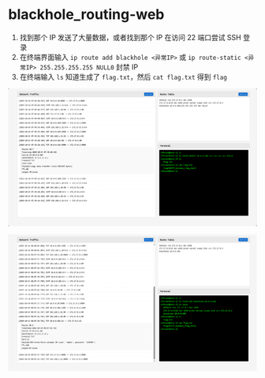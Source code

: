 # blackhole_routing-web

1. 找到那个 IP 发送了大量数据，或者找到那个 IP 在访问 22 端口尝试 SSH 登录
2. 在终端界面输入 `ip route add blackhole <异常IP>` 或 `ip route-static <异常IP> 255.255.255.255 NULL0` 封禁 IP
3. 在终端输入 `ls` 知道生成了 `flag.txt`，然后 `cat flag.txt` 得到 `flag`

![大量数据](assets/image-20251024160650554.png)

![22端口SSH登录](assets/image-20251024160849850.png)